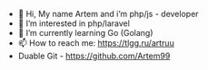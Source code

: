 - 👋 Hi, My name Artem and i’m php/js - developer
- 👀 I’m interested in php/laravel
- 🌱 I’m currently learning Go (Golang)
- 📫 How to reach me: https://tlgg.ru/artruu
- Duable Git - https://github.com/Artem99


